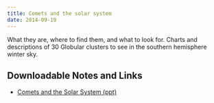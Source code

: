 ```yaml
---
title: Comets and the solar system
date: 2014-09-19
---
```

What they are, where to find them, and what to look for. Charts and
descriptions of 30 Globular clusters to see in the southern hemisphere winter
sky.

Downloadable Notes and Links
----------------------------
- [Comets and the Solar System (ppt)](documents/2014-09-16_Comets_and_Solar_system.ppt)
